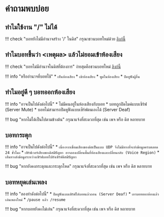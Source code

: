 # คำถามพบบ่อย

## ทำไมใช้งาน "/" ไม่ได้

!!! check "บอทยังไม่มีอำนาจสร้าง '/' ในดิส"
    กรุณาชวนบอทใหม่ด้วย [ลิงก์นี้](https://discord.com/oauth2/authorize?client_id=483104273761304577&permissions=2184301960&scope=bot%20applications.commands)

## ทำไมบอทขึ้นว่า <เหตุผล> แล้วไม่ยอมเข้าห้องเสียง

!!! check "บอทไม่มีอำนาจในดิสที่ต้องการ"
    ง่ายสุดคือชวนบอทใหม่ [ลิงก์นี้](https://discord.com/oauth2/authorize?client_id=483104273761304577&permissions=2184301960&scope=bot%20applications.commands)

!!! info "หรืออำนาจที่บอทใช้"
    * `เห็นห้องเสียง`
    * `เข้าห้องเสียง`
    * `พูดในห้องเสียง`
    * `ปิดหูฟังผู้อื่น`

## ทำไมอยู่ดี ๆ บอทออกห้องเสียง

!!! info "อาจเป็นไปดังต่อไปนี้"
    * ไม่มีคนอยู่ในห้องเสียงกับบอท
    * บอทถูกปิดไมค์แบบเซิร์ฟ (Server Mute)
    * บอทไม่สามารถปิดหูฟังแบบเซิร์ฟตนเองได้ (Server Deaf)

!!! bug "หากไม่ได้เป็นไปตามข้างต้น"
    กรุณาแจ้งที่สะดวกที่สุด เช่น เพจ หรือ ดิส หลายบาท

## บอทกระตุก

!!! info "อาจเป็นไปดังต่อไปนี้"
    * `เนื่องจากเชื่อมเสียงของดิสเป็นแบบ UDP จึงไม่มีทางที่จะส่งข้อมูลครบตลอด 24 ชั่วโมง`
    * `เซิร์ฟเวอร์เสียงของดิสมีปัญหา อาจลองเปลี่ยนพื้นที่ห้องเสียงและเปลี่ยนกลับ (Voice Region)`
    * `เส้นทางส่งข้อมูลระหว่างเซิร์ฟบอทไปยังเซิร์ฟดิสมีปัญหา`

!!! bug "หากยังคงกระตุกและกระตุกโหด"
    กรุณาแจ้งที่สะดวกที่สุด เช่น เพจ หรือ ดิส หลายบาท

## บอทหยุดเล่นเพลง

!!! info "ลองทำดังต่อไปนี้"
    * `ปิดหูฟังแบบเซิร์ฟใส่บอทแล้วถอน (Server Deaf)`
    * `เอาบอทออกห้องแล้วเล่นเพลงใหม่`
    * `/pause แล้ว /resume`

!!! bug "หากบอทยังคงไม่เล่น"
    กรุณาแจ้งที่สะดวกที่สุด เช่น เพจ หรือ ดิส หลายบาท